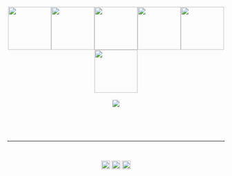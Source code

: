 
<br>
<br>
<br>
<p align="center">
  <img src="https://media3.giphy.com/media/ln7z2eWriiQAllfVcn/200w.webp" width="100"><img src="https://i.giphy.com/media/LMt9638dO8dftAjtco/200.webp" width="100"><img src="https://i.giphy.com/media/eNAsjO55tPbgaor7ma/200w.webp" width="100"><img src="https://i.giphy.com/media/VgGthkhUvGgOit7Y9i/200.webp" width="100"><img src="https://i.giphy.com/media/KzJkzjggfGN5Py6nkT/200.webp" width="100"><img src="https://i.giphy.com/media/IdyAQJVN2kVPNUrojM/200.webp" width="100"><br><br>
  <img src="https://camo.githubusercontent.com/936a08778c7e4885053d148c07bbd2339dfbdd80/68747470733a2f2f6665726f73732e6e65742f782f6e6f6465322e676966" /><br><br>
 
</p>
<br>
<br>

<hr></hr>
<br>

<p align="center">
<a href="https://twitter.com/juniormulati1" target="_blank"><img align="center" src="https://cdn.jsdelivr.net/npm/simple-icons@3.0.1/icons/twitter.svg" alt="Brian" height="20" width="20" /></a>
<a href=" https://www.linkedin.com/in/mulati-brian-junior-b67435212" target="_blank"><img align="center" src="https://cdn.jsdelivr.net/npm/simple-icons@3.0.1/icons/linkedin.svg" alt="Brian" height="20" width="20" /></a>
<a href="https://stackoverflow.com/?newreg=a08ce934fec14a17acc16ad8a0ed5a3d" target="_blank"><img align="center" src="https://cdn.jsdelivr.net/npm/simple-icons@3.0.1/icons/stackoverflow.svg" alt="Brian" height="20" width="20" /></a>

</p>
